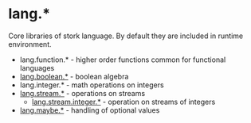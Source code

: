 # lang.* #

Core libraries of stork language. By default they are included in runtime environment.
 - lang.function.* - higher order functions common for functional languages
 - [lang.boolean.*](boolean/doc.md) - boolean algebra
 - lang.integer.* - math operations on integers
 - [lang.stream.*](stream/doc.md) - operations on streams
    - [lang.stream.integer.*](stream/integer/doc.md) - operation on streams of integers
 - [lang.maybe.*](maybe/doc.md) - handling of optional values
